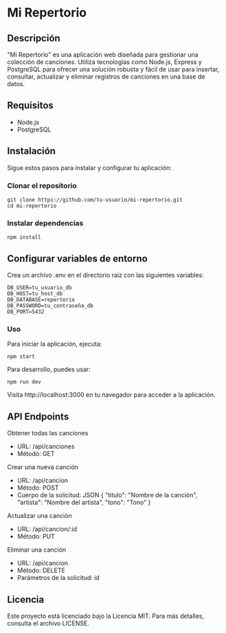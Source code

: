# Mi Repertorio

## Descripción
"Mi Repertorio" es una aplicación web diseñada para gestionar una colección de canciones. Utiliza tecnologías como Node.js, Express y PostgreSQL para ofrecer una solución robusta y fácil de usar para insertar, consultar, actualizar y eliminar registros de canciones en una base de datos.

## Requisitos
- Node.js
- PostgreSQL

## Instalación
Sigue estos pasos para instalar y configurar tu aplicación:

### Clonar el repositorio

    git clone https://github.com/tu-usuario/mi-repertorio.git
    cd mi-repertorio

### Instalar dependencias

    npm install

## Configurar variables de entorno
Crea un archivo .env en el directorio raíz con las siguientes variables:

    DB_USER=tu_usuario_db
    DB_HOST=tu_host_db
    DB_DATABASE=repertorio
    DB_PASSWORD=tu_contraseña_db
    DB_PORT=5432

### Uso
Para iniciar la aplicación, ejecuta:

    npm start

Para desarrollo, puedes usar:

    npm run dev

Visita http://localhost:3000 en tu navegador para acceder a la aplicación.

## API Endpoints
Obtener todas las canciones
* URL: /api/canciones
* Método: GET

Crear una nueva canción
* URL: /api/cancion
* Método: POST
* Cuerpo de la solicitud:
    JSON
    {
    "titulo": "Nombre de la canción",
    "artista": "Nombre del artista",
    "tono": "Tono"
    }

Actualizar una canción
* URL: /api/cancion/:id
* Método: PUT

Eliminar una canción
* URL: /api/cancion
* Método: DELETE
* Parámetros de la solicitud: id

## Licencia
Este proyecto está licenciado bajo la Licencia MIT. Para más detalles, consulta el archivo LICENSE.